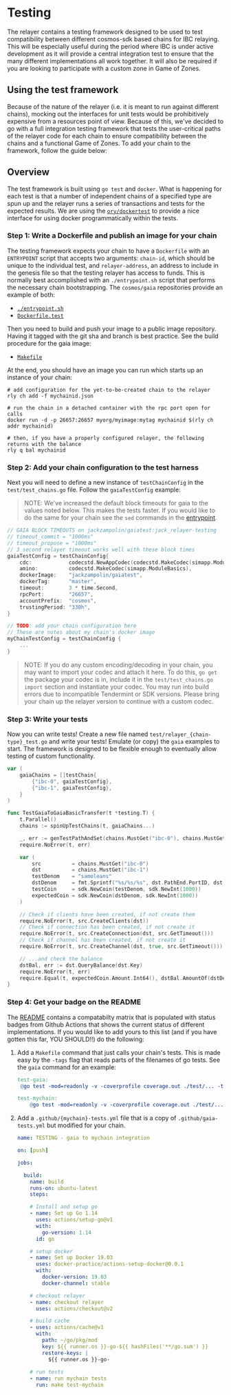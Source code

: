 # Testing

The relayer contains a testing framework designed to be used to test compatibility
between different cosmos-sdk based chains for IBC relaying. This will be especially
useful during the period where IBC is under active development as it will provide
a central integration test to ensure that the many different implementations all
work together. It will also be required if you are looking to participate with a
custom zone in Game of Zones.

## Using the test framework

Because of the nature of the relayer (i.e. it is meant to run against different chains),
mocking out the interfaces for unit tests would be prohibitively expensive from
a resources point of view. Because of this, we've decided to go with a full
integration testing framework that tests the user-critical paths of the relayer
code for each chain to ensure compatibility between the chains and a functional
Game of Zones. To add your chain to the framework, follow the guide below:

## Overview

The test framework is built using `go test` and `docker`. What is happening for
each test is that a number of independent chains of a specified type are spun up
and the relayer runs a series of transactions and tests for the expected results.
We are using the [`ory/dockertest`](https://github.com/ory/dockertest) to provide
a nice interface for using docker programmatically within the tests.

### Step 1: Write a Dockerfile and publish an image for your chain

The testing framework expects your chain to have a `Dockerfile` with an
`ENTRYPOINT` script that accepts two arguments: `chain-id`, which should be
unique to the individual test, and `relayer-address`, an address to include in
the genesis file so that the testing relayer has access to funds. This is normally
best accomplished with an `./entrypoint.sh` script that performs the necessary
chain bootstrapping. The `cosmos/gaia` repositories provide an example of both:

- [`./entrypoint.sh`](https://github.com/cosmos/gaia/tree/master/contrib/single-node.sh)
- [`Dockerfile.test`](https://github.com/cosmos/gaia/tree/master/contrib/Dockerfile.test)

Then you need to build and push your image to a public image repository. Having
it tagged with the git sha and branch is best practice. See the build procedure
for the gaia image:

- [`Makefile`](https://github.com/cosmos/gaia/blob/master/Makefile#L164)

At the end, you should have an image you can run which starts up an instance of
your chain:

```shell
# add configuration for the yet-to-be-created chain to the relayer
rly ch add -f mychainid.json

# run the chain in a detached container with the rpc port open for calls
docker run -d -p 26657:26657 myorg/myimage:mytag mychainid $(rly ch addr mychainid)

# then, if you have a properly configured relayer, the following returns with the balance
rly q bal mychainid
```

### Step 2: Add your chain configuration to the test harness

Next you will need to define a new instance of `testChainConfig` in the
`test/test_chains.go` file. Follow the `gaiaTestConfig` example:

> NOTE: We've increased the default block timeouts for gaia to the values noted
> below. This makes the tests faster. If you would like to do the same for your
> chain see the `sed` commands in the [entrypoint](https://github.com/cosmos/gaia/tree/master/contrib/single-node.sh).

```go
// GAIA BLOCK TIMEOUTS on jackzampolin/gaiatest:jack_relayer-testing
// timeout_commit = "1000ms"
// timeout_propose = "1000ms"
// 3 second relayer timeout works well with these block times
gaiaTestConfig = testChainConfig{
    cdc:            codecstd.NewAppCodec(codecstd.MakeCodec(simapp.ModuleBasics)),
    amino:          codecstd.MakeCodec(simapp.ModuleBasics),
    dockerImage:    "jackzampolin/gaiatest",
    dockerTag:      "master",
    timeout:        3 * time.Second,
    rpcPort:        "26657",
    accountPrefix:  "cosmos",
    trustingPeriod: "330h",
}

// TODO: add your chain configuration here
// These are notes about my chain's docker image
myChainTestConfig = testChainConfig {
    ...
}
```

> NOTE: If you do any custom encoding/decoding in your chain, you may want to
> import your codec and attach it here. To do this, `go get` the package your
> codec is in, include it in the `test/test_chains.go` `import` section and
> instantiate your codec. You may run into build errors due to incompatible
> Tendermint or SDK versions. Please bring your chain up the relayer version to
> continue with a custom codec.

### Step 3: Write your tests

Now you can write tests! Create a new file named `test/relayer_{chain-type}_test.go`
and write your tests! Emulate (or copy) the `gaia` examples to start. The
framework is designed to be flexible enough to eventually allow testing of
custom functionality.

```go
var (
	gaiaChains = []testChain{
		{"ibc-0", gaiaTestConfig},
		{"ibc-1", gaiaTestConfig},
	}
)

func TestGaiaToGaiaBasicTransfer(t *testing.T) {
	t.Parallel()
	chains := spinUpTestChains(t, gaiaChains...)

	_, err := genTestPathAndSet(chains.MustGet("ibc-0"), chains.MustGet("ibc-1"), "transfer", "transfer")
	require.NoError(t, err)

	var (
		src          = chains.MustGet("ibc-0")
		dst          = chains.MustGet("ibc-1")
		testDenom    = "samoleans"
		dstDenom     = fmt.Sprintf("%s/%s/%s", dst.PathEnd.PortID, dst.PathEnd.ChannelID, testDenom)
		testCoin     = sdk.NewCoin(testDenom, sdk.NewInt(1000))
		expectedCoin = sdk.NewCoin(dstDenom, sdk.NewInt(1000))
	)

	// Check if clients have been created, if not create them
	require.NoError(t, src.CreateClients(dst))
	// Check if connection has been created, if not create it
	require.NoError(t, src.CreateConnection(dst, src.GetTimeout()))
	// Check if channel has been created, if not create it
	require.NoError(t, src.CreateChannel(dst, true, src.GetTimeout()))

	// ...and check the balance
	dstBal, err := dst.QueryBalance(dst.Key)
	require.NoError(t, err)
	require.Equal(t, expectedCoin.Amount.Int64(), dstBal.AmountOf(dstDenom).Int64())
}
```

### Step 4: Get your badge on the README

The [README](../README.md) contains a compatabilty matrix that is populated with
status badges from Github Actions that shows the current status of different
implementations. If you would like to add yours to this list
(and if you have gotten this far, YOU SHOULD!!) do the following:

1. Add a `Makefile` command that just calls your chain's tests. This is made
   easy by the `-tags` flag that reads parts of the filenames of go tests.
   See the `gaia` command for an example:

   ```Makefile
   test-gaia:
   	@go test -mod=readonly -v -coverprofile coverage.out ./test/... -tags gaia

   test-mychain:
       @go test -mod=readonly -v -coverprofile coverage.out ./test/... -tags mychain
   ```

2. Add a `.github/{mychain}-tests.yml` file that is a copy of `.github/gaia-tests.yml`
   but modified for your chain.

   ```yml
   name: TESTING - gaia to mychain integration

   on: [push]

   jobs:

     build:
       name: build
       runs-on: ubuntu-latest
       steps:

       # Install and setup go
       - name: Set up Go 1.14
         uses: actions/setup-go@v1
         with:
           go-version: 1.14
         id: go

       # setup docker
       - name: Set up Docker 19.03
         uses: docker-practice/actions-setup-docker@0.0.1    
         with:
           docker-version: 19.03
           docker-channel: stable

       # checkout relayer
       - name: checkout relayer
         uses: actions/checkout@v2

       # build cache
       - uses: actions/cache@v1
         with:
           path: ~/go/pkg/mod
           key: ${{ runner.os }}-go-${{ hashFiles('**/go.sum') }}
           restore-keys: |
             ${{ runner.os }}-go-
       
       # run tests
       - name: run mychain tests
         run: make test-mychain
   ```
